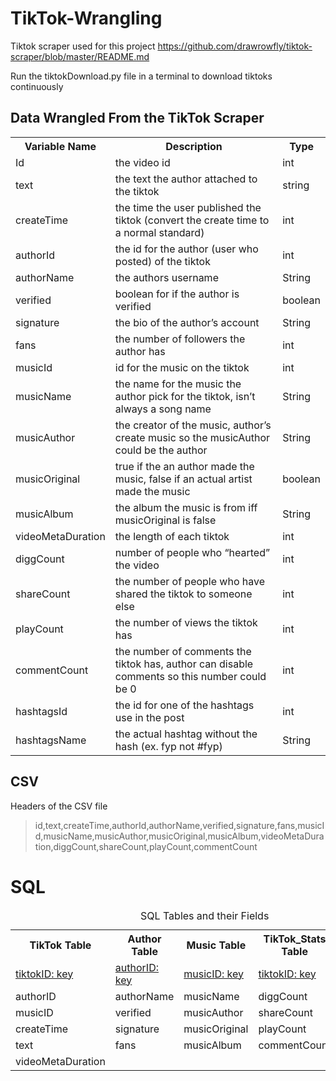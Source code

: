 # TikTok-Wrangling
Tiktok scraper used for this project
https://github.com/drawrowfly/tiktok-scraper/blob/master/README.md

Run the tiktokDownload.py file in a terminal to download tiktoks continuously


## Data Wrangled From the TikTok Scraper
<table>
    <tr>
        <th>Variable Name</th>
        <th>Description</th>
        <th>Type</th>
    </tr>
    <tr>
        <td>Id</td>
        <td>the video id</td>																					
        <td>int</td>   
    </tr>
    <tr>
        <td>text</td>
        <td>the text the author attached to the tiktok</td>																					
        <td>string</td>   
    </tr>
    <tr>
        <td>createTime</td>
        <td>the time the user published the tiktok (convert the create time to a normal standard)</td>																					
        <td>int</td>   
    </tr>
    <tr>
        <td>authorId</td>
        <td>the id for the author (user who posted) of the tiktok</td>																					
        <td>int</td>   
    </tr>
    <tr>
        <td>authorName</td>
        <td>the authors username</td>																					
        <td>String</td>   
    </tr>
    <tr>
        <td>verified</td>
        <td>boolean for if the author is verified</td>																					
        <td>boolean</td>   
    </tr>
    <tr>
        <td>signature</td>
        <td>the bio of the author’s account</td>																					
        <td>String</td>   
    </tr>
    <tr>
        <td>fans</td>
        <td>the number of followers the author has</td>																					
        <td>int</td>   
    </tr>
    <tr>
        <td>musicId</td>
        <td>id for the music on the tiktok</td>																					
        <td>int</td>   
    </tr>
    <tr>
        <td>musicName</td>
        <td>the name for the music the author pick for the tiktok, isn’t always a song name	</td>																					
        <td>String</td>   
    </tr>
    <tr>
        <td>musicAuthor</td>
        <td>the creator of the music, author’s create music so the musicAuthor could be the author</td>																					
        <td>String</td>   
    </tr>
    <tr>
        <td>musicOriginal</td>
        <td>true if the an author made the music, false if an actual artist made the music</td>																					
        <td>boolean</td>   
    </tr>
    <tr>
        <td>musicAlbum</td>
        <td>the album the music is from iff musicOriginal is false</td>																					
        <td>String</td>   
    </tr>
    <tr>
        <td>videoMetaDuration</td>
        <td>the length of each tiktok</td>																					
        <td>int</td>   
    </tr>
    <tr>
        <td>diggCount</td>
        <td>number of people who “hearted” the video</td>																					
        <td>int</td>   
    </tr>
    <tr>
        <td>shareCount</td>
        <td>the number of people who have shared the tiktok to someone else</td>																					
        <td>int</td>   
    </tr>
    <tr>
        <td>playCount</td>
        <td>the number of views the tiktok has</td>																					
        <td>int</td>   
    </tr>
    <tr>
        <td>commentCount</td>
        <td>the number of comments the tiktok has, author can disable comments so this number could be 0</td>																					
        <td>int</td>   
    </tr>
    <tr>
        <td>hashtagsId</td>
        <td>the id for one of the hashtags use in the post</td>																					
        <td>int</td>   
    </tr>
    <tr>
        <td>hashtagsName</td>
        <td>the actual hashtag without the hash (ex. fyp not #fyp)</td>																					
        <td>String</td>   
    </tr>
</table>

## CSV
Headers of the CSV file
>id,text,createTime,authorId,authorName,verified,signature,fans,musicId,musicName,musicAuthor,musicOriginal,musicAlbum,videoMetaDuration,diggCount,shareCount,playCount,commentCount


# SQL
<table>
<caption>SQL Tables and their Fields</caption>
    <tr>
        <th>TikTok Table</th>
        <th>Author Table</th>
        <th>Music Table</th>
        <th>TikTok_Stats Table</th>
        <th>Hash_Tags Table</th>
    </tr>
    <tr>
        <td><u>tiktokID: key</u></td>
        <td><u>authorID: key</u></td>
        <td><u>musicID: key</u></td>
        <td><u>tiktokID: key</u></td>
        <td>tiktokID</td>
    </tr>
    <tr>
        <td>authorID</td>
        <td>authorName</td>
        <td>musicName</td>
        <td>diggCount</td>
        <td>hashTagID</td>
    </tr>
    <tr>
        <td>musicID</td>
        <td>verified</td>
        <td>musicAuthor</td>
        <td>shareCount</td>
        <td>name</td>
    </tr>
    <tr>
        <td>createTime</td>
        <td>signature</td>
        <td>musicOriginal</td>
        <td>playCount</td>
    </tr>
    <tr>
        <td>text</td>
        <td>fans</td>
        <td>musicAlbum</td>
        <td>commentCount</td>
    </tr>
    <tr>
        <td>videoMetaDuration</td>
    </tr>
</table>
